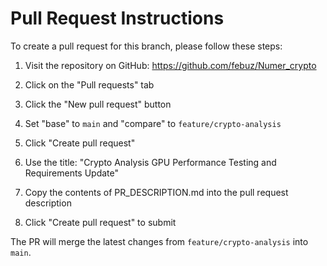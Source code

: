 # Pull Request Instructions

To create a pull request for this branch, please follow these steps:

1. Visit the repository on GitHub: https://github.com/febuz/Numer_crypto

2. Click on the "Pull requests" tab

3. Click the "New pull request" button

4. Set "base" to `main` and "compare" to `feature/crypto-analysis`

5. Click "Create pull request"

6. Use the title: "Crypto Analysis GPU Performance Testing and Requirements Update"

7. Copy the contents of PR_DESCRIPTION.md into the pull request description

8. Click "Create pull request" to submit

The PR will merge the latest changes from `feature/crypto-analysis` into `main`.